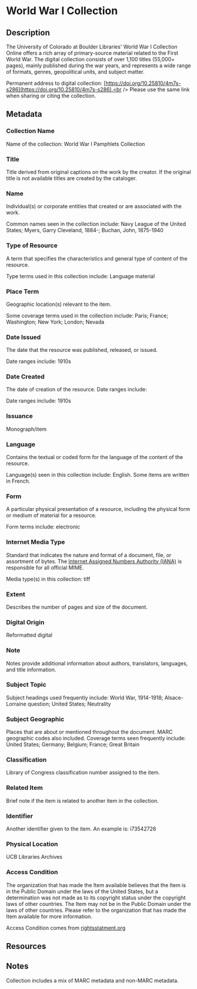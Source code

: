 # World War I Collection
## Description
The University of Colorado at Boulder Libraries' World War I Collection Online offers a rich array of primary-source material related to the First World War. The digital collection consists of over 1,100 titles (55,000+ pages), mainly published during the war years, and represents a wide range of formats, genres, geopolitical units, and subject matter. 

Permanent address to digital collection: [https://doi.org/10.25810/4m7s-s286](https://doi.org/10.25810/4m7s-s286).<br /> 
Please use the same link when sharing or citing the collection.
## Metadata
### Collection Name
Name of the collection: World War I Pamphlets Collection
### Title
Title derived from original captions on the work by the creator. If the original title is not available titles are created by the cataloger.

### Name
Individual(s) or corporate entities that created or are associated with the work. 

Common names seen in the collection include: Navy League of the United States; Myers, Garry Cleveland, 1884-; Buchan, John, 1875-1940   
### Type of Resource
A term that specifies the characteristics and general type of content of the resource. 

Type terms used in this collection include: Language material
### Place Term
Geographic location(s) relevant to the item. 

Some coverage terms used in the collection include: Paris; France; Washington; New York; London; Nevada 
### Date Issued
The date that the resource was published, released, or issued. 

Date ranges include: 1910s
### Date Created
The date of creation of the resource. Date ranges include:

Date ranges include: 1910s
### Issuance
Monograph/item
### Language
Contains the textual or coded form for the language of the content of the resource. 

Language(s) seen in this collection include: English. Some items are written in French.
### Form
A particular physical presentation of a resource, including the physical form or medium of material for a resource. 

Form terms include: electronic

### Internet Media Type
Standard that indicates the nature and format of a document, file, or assortment of bytes. The [Internet Assigned Numbers Authority (IANA)](https://www.iana.org/assignments/media-types/media-types.xhtml) is responsible for all official MIME. 

Media type(s) in this collection: tiff
### Extent
Describes the number of pages and size of the document.
### Digital Origin
Reformatted digital
### Note
Notes provide additional information about authors, translators, languages, and title information.
### Subject Topic
Subject headings used frequently include: World War, 1914-1918; Alsace-Lorraine question; United States; Neutrality
### Subject Geographic
Places that are about or mentioned throughout the document. MARC geographic codes also included. Coverage terms seen frequently include: United States; Germany; Belgium; France; Great Britain
### Classification
Library of Congress classification number assigned to the item.
### Related Item
Brief note if the item is related to another item in the collection.
### Identifier
Another identifier given to the item. An example is: i73542726
### Physical Location
UCB Libraries Archives
### Access Condition
The organization that has made the Item available believes that the Item is in the Public Domain under the laws of the United States, but a determination was not made as to its copyright status under the copyright laws of other countries. The Item may not be in the Public Domain under the laws of other countries. Please refer to the organization that has made the Item available for more information.

Access Condition comes from [rightsstatment.org](https://rightsstatements.org/page/NoC-US/1.0/?language=en)
## Resources
## Notes
Collection includes a mix of MARC metadata and non-MARC metadata.
